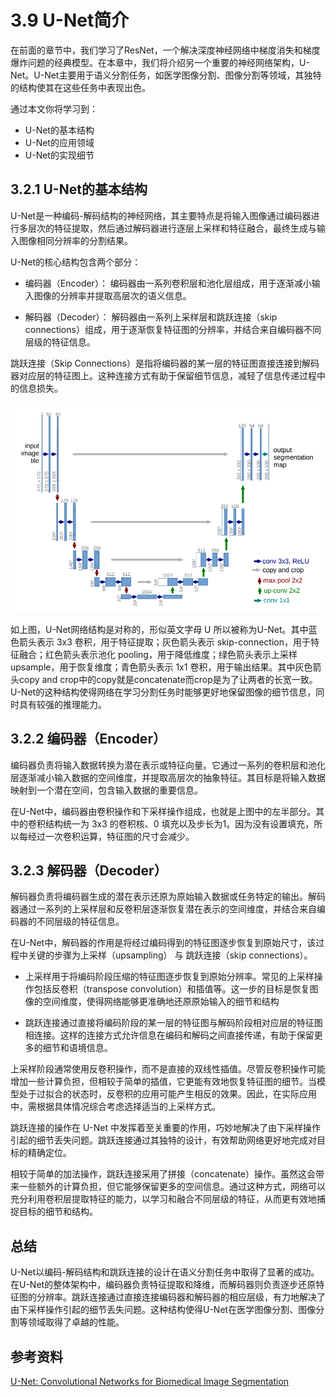 # 3.9 U-Net简介
在前面的章节中，我们学习了ResNet，一个解决深度神经网络中梯度消失和梯度爆炸问题的经典模型。在本章中，我们将介绍另一个重要的神经网络架构，U-Net。U-Net主要用于语义分割任务，如医学图像分割、图像分割等领域，其独特的结构使其在这些任务中表现出色。

通过本文你将学习到：

- U-Net的基本结构
- U-Net的应用领域
- U-Net的实现细节
  
## 3.2.1 U-Net的基本结构
U-Net是一种编码-解码结构的神经网络，其主要特点是将输入图像通过编码器进行多层次的特征提取，然后通过解码器进行逐层上采样和特征融合，最终生成与输入图像相同分辨率的分割结果。

U-Net的核心结构包含两个部分：

- 编码器（Encoder）： 编码器由一系列卷积层和池化层组成，用于逐渐减小输入图像的分辨率并提取高层次的语义信息。

- 解码器（Decoder）： 解码器由一系列上采样层和跳跃连接（skip connections）组成，用于逐渐恢复特征图的分辨率，并结合来自编码器不同层级的特征信息。

跳跃连接（Skip Connections）是指将编码器的某一层的特征图直接连接到解码器对应层的特征图上。这种连接方式有助于保留细节信息，减轻了信息传递过程中的信息损失。

<div align=center><img src="./figures/unet.png" ></div>

如上图，U-Net网络结构是对称的，形似英文字母 U 所以被称为U-Net。其中蓝色箭头表示 3x3 卷积，用于特征提取；灰色箭头表示 skip-connection，用于特征融合；红色箭头表示池化 pooling，用于降低维度；绿色箭头表示上采样 upsample，用于恢复维度；青色箭头表示 1x1 卷积，用于输出结果。其中灰色箭头copy and crop中的copy就是concatenate而crop是为了让两者的长宽一致。U-Net的这种结构使得网络在学习分割任务时能够更好地保留图像的细节信息，同时具有较强的推理能力。

## 3.2.2 编码器（Encoder）

编码器负责将输入数据转换为潜在表示或特征向量。它通过一系列的卷积层和池化层逐渐减小输入数据的空间维度，并提取高层次的抽象特征。其目标是将输入数据映射到一个潜在空间，包含输入数据的重要信息。

在U-Net中，编码器由卷积操作和下采样操作组成，也就是上图中的左半部分。其中的卷积结构统一为 3x3 的卷积核、0 填充以及步长为1。因为没有设置填充，所以每经过一次卷积运算，特征图的尺寸会减少。

## 3.2.3 解码器（Decoder）

解码器负责将编码器生成的潜在表示还原为原始输入数据或任务特定的输出。解码器通过一系列的上采样层和反卷积层逐渐恢复潜在表示的空间维度，并结合来自编码器的不同层级的特征信息。

在U-Net中，解码器的作用是将经过编码得到的特征图逐步恢复到原始尺寸，该过程中关键的步骤为上采样（upsampling） 与 跳跃连接（skip connections）。

- 上采样用于将编码阶段压缩的特征图逐步恢复到原始分辨率。常见的上采样操作包括反卷积（transpose convolution）和插值等。这一步的目标是恢复图像的空间维度，使得网络能够更准确地还原原始输入的细节和结构

- 跳跃连接通过直接将编码阶段的某一层的特征图与解码阶段相对应层的特征图相连接。这样的连接方式允许信息在编码和解码之间直接传递，有助于保留更多的细节和语境信息。


上采样阶段通常使用反卷积操作，而不是直接的双线性插值。尽管反卷积操作可能增加一些计算负担，但相较于简单的插值，它更能有效地恢复特征图的细节。当模型处于过拟合的状态时，反卷积的应用可能产生相反的效果。因此，在实际应用中，需根据具体情况综合考虑选择适当的上采样方式。

跳跃连接的操作在 U-Net 中发挥着至关重要的作用，巧妙地解决了由下采样操作引起的细节丢失问题。跳跃连接通过其独特的设计，有效帮助网络更好地完成对目标的精确定位。

相较于简单的加法操作，跳跃连接采用了拼接（concatenate）操作。虽然这会带来一些额外的计算负担，但它能够保留更多的空间信息。通过这种方式，网络可以充分利用卷积层提取特征的能力，以学习和融合不同层级的特征，从而更有效地捕捉目标的细节和结构。

## 总结
U-Net以编码-解码结构和跳跃连接的设计在语义分割任务中取得了显著的成功。在U-Net的整体架构中，编码器负责特征提取和降维，而解码器则负责逐步还原特征图的分辨率。跳跃连接通过直接连接编码器和解码器的相应层级，有力地解决了由下采样操作引起的细节丢失问题。这种结构使得U-Net在医学图像分割、图像分割等领域取得了卓越的性能。
## 参考资料
[U-Net: Convolutional Networks for Biomedical Image Segmentation](https://arxiv.org/abs/1505.04597)

